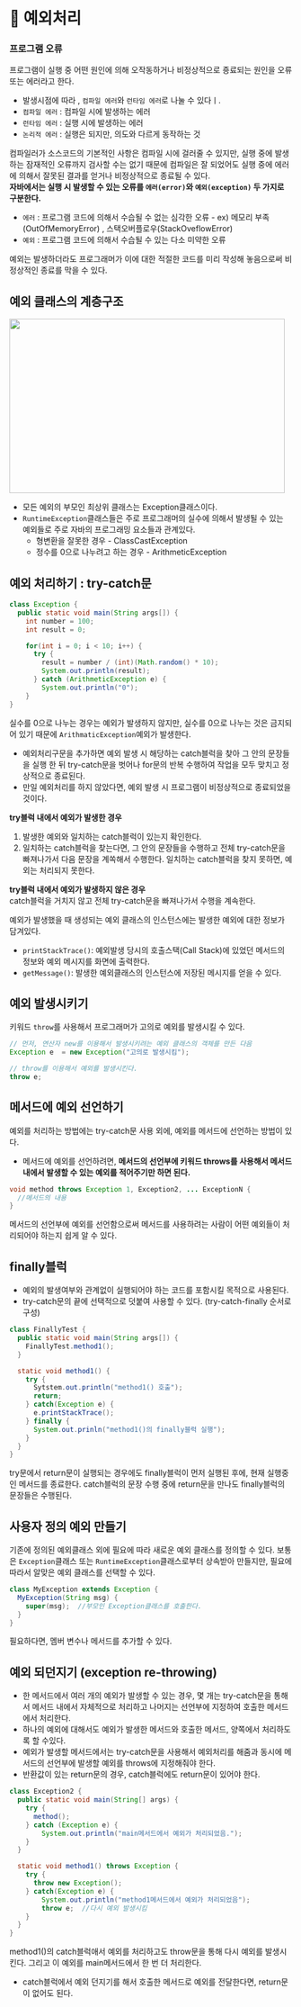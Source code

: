# 📢 예외처리 

### 프로그램 오류 
프로그램이 실행 중 어떤 원인에 의해 오작동하거나 비정상적으로 죵료되는 원인을 오류 또는 에러라고 한다.
* 발생시점에 따라 , `컴파일 에러`와 `런타임 에러`로 나눌 수 있다ㅣ.
* `컴파일 에러` :  컴파일 시에 발생하는 에러 
* `런타임 에러` : 실행 시에 발생하는 에러
* `논리적 에러` : 실행은 되지만, 의도와 다르게 동작하는 것

컴파일러가 소스코드의 기본적인 사항은 컴파일 시에 걸러줄 수 있지만, 실행 중에 발생하는 잠재적인 오류까지 검사할 수는 없기 때문에 컴파일은 잘 되었어도 실행 중에 에러에 의해서 잘못된 결과를 얻거나 비정상적으로 종료될 수 있다.<br>
**자바에서는 실행 시 발생할 수 있는 오류를 `에러(error)`와 `예외(exception)` 두 가지로 구분한다.**
* `에러` : 프로그램 코드에 의해서 수습될 수 없는 심각한 오류 - ex) 메모리 부족(OutOfMemoryError) , 스택오버플로우(StackOveflowError) 
* `예외` : 프로그램 코드에 의해서 수습될 수 있는 다소 미약한 오류

예외는 발생하더라도 프로그래머가 이에 대한 적절한 코드를 미리 작성해 놓음으로써 비정상적인 종료를 막을 수 있다.

## 예외 클래스의 계층구조
<img src="https://github.com/dev-kmj/java-study/assets/74237301/dc3b96df-2498-44ff-9ae1-b42cb63e0ef9" width=490 height=310>

* 모든 예외의 부모인 최상위 클래스는 Exception클래스이다. 
* `RuntimeException`클래스들은 주로 프로그래머의 실수에 의해서 발생될 수 있는 예외들로 주로 자바의 프로그래밍 요소들과 관계있다.
    * 형변환을 잘못한 경우 - ClassCastException
    * 정수를 0으로 나누려고 하는 경우 - ArithmeticException

## 예외 처리하기 : try-catch문 

```java
class Exception {
  public static void main(String args[]) {
    int number = 100;
    int result = 0;

    for(int i = 0; i < 10; i++) {
      try {
        result = number / (int)(Math.random() * 10);
        System.out.println(result);
      } catch (ArithmeticException e) {
        System.out.println("0");
    }
}
```
실수를 0으로 나누는 경우는 예외가 발생하지 않지만, 실수를 0으로 나누는 것은 금지되어 있기 때문에 `ArithmaticException`예외가 발생한다. <br>
* 예외처리구문을 추가하면 예외 발생 시 해당하는 catch블럭을 찾아 그 안의 문장들을 실행 한 뒤 try-catch문을 벗어나 for문의 반복 수행하여 작업을 모두 맞치고 정상적으로 종료된다. 
* 만일 예외처리를 하지 않았다면, 예외 발생 시 프로그램이 비정상적으로 종료되었을 것이다.
  
**try블럭 내에서 예외가 발생한 경우**
1) 발생한 예외와 일치하는 catch블럭이 있는지 확인한다.
2) 일치하는 catch블럭을 찾는다면, 그 안의 문장들을 수행하고 전체 try-catch문을 빠져나가서 다음 문장을 계쏙해서 수행한다. 일치하는 catch블럭을 찾지 못하면, 예외는 처리되지 못한다.
   
**try블럭 내에서 예외가 발생하지 않은 경우**<br>
catch블럭을 거치지 않고 전체 try-catch문을 빠져나가서 수행을 계속한다. 

예외가 발생했을 때 생성되는 예외 클래스의 인스턴스에는 발생한 예외에 대한 정보가 담겨있다. 
* `printStackTrace()`: 예외발생 당시의 호출스택(Call Stack)에 있었던 메서드의 정보와 예외 메시지를 화면에 출력한다.
* `getMessage()`: 발생한 예외클래스의 인스턴스에 저장된 메시지를 얻을 수 있다. 

## 예외 발생시키기 
키워드 `throw`를 사용해서 프로그래머가 고의로 예외를 발생시킬 수 있다. 

```java
// 먼저, 연산자 new를 이용해서 발생시키려는 예외 클래스의 객체를 만든 다음 
Exception e  = new Exception("고의로 발생시킴");

// throw를 이용해서 예외를 발생시킨다.
throw e;
```
## 메서드에 예외 선언하기 

예외를 처리하는 방법에는 try-catch문 사용 외에, 예외를 메서드에 선언하는 방법이 있다. 
* 메서드에 예외를 선언하려면, **메서드의 선언부에 키워드 throws를 사용해서 메서드 내에서 발생할 수 있는 예외를 적어주기만 하면 된다.**

```java
void method throws Exception 1, Exception2, ... ExceptionN {
  //메서드의 내용
}
```
메서드의 선언부에 예외를 선언함으로써 메서드를 사용하려는 사람이 어떤 예외들이 처리되어야 하는지 쉽게 알 수 있다.

## finally블럭 

* 예외의 발생여부와 관계없이 실행되어야 하는 코드를 포함시킬 목적으로 사용된다. 
* try-catch문의 끝에 선택적으로 덧붙여 사용할 수 있다. (try-catch-finally 순서로 구성)

```java
class FinallyTest {
  public static void main(String args[]) {
    FinallyTest.method1();
  }

  static void method1() {
    try {
      Sytstem.out.println("method1() 호출");
      return;
    } catch(Exception e) {
      e.printStackTrace();
    } finally {
      System.out.prinln("method1()의 finally블럭 실행");
    }
  }
}    
```

try문에서 return문이 실행되는 경우에도 finally블럭이 먼저 실행된 후에, 현재 실행중인 메서드를 종료한다. 
catch블럭의 문장 수행 중에 return문을 만나도 finally블럭의 문장들은 수행된다. 


## 사용자 정의 예외 만들기 
기존에 정의된 예외클래스 외에 필요에 따라  새로운 예외 클래스를 정의할 수 있다. 보통은 `Exception`클래스 또는 `RuntimeException`클래스로부터 상속받아 만들지만, 필요에 따라서 알맞은 예외 클래스를 선택할 수 있다. 

```java
class MyException extends Exception {
  MyException(String msg) {
    super(msg);  //부모인 Exception클래스를 호출한다.
  }
}
```
필요하다면, 멤버 변수나 메서드를 추가할 수 있다. 

## 예외 되던지기 (exception re-throwing)
* 한 메서드에서 여러 개의 예외가 발생할 수 있는 경우, 몇 개는 try-catch문을 통해서 메서드 내에서 자체적으로 처리하고 나머지는 선언부에 지정하여 호출한 메서드에서 처리한다.
* 하나의 예외에 대해서도 예외가 발생한 메서드와 호출한 메서드, 양쪽에서 처리하도록 할 수있다.
* 예외가 발생할 메서드에서는 try-catch문을 사용해서 예외처리를 해줌과 동시에 메서드의 선언부에 발생할 예외를 throws에 지정해줘야 한다.
* 반환값이 있는 return문의 경우, catch블럭에도 return문이 있어야 한다.
  
```java
class Exception2 {
  public static void main(String[] args) {
    try {
      method();
    } catch (Exception e) {
        System.out.println("main메서드에서 예외가 처리되었음.");
    }
  }

  static void method1() throws Exception {
    try {
      throw new Exception();
    } catch(Exception e) {
        System.out.println("method1메서드에서 예외가 처리되었음");
        throw e;  //다시 예외 발생시킴 
    }
  }
}
```

method1()의 catch블럭애서 예외를 처리하고도 throw문을 통해 다시 예외를 발생시킨다. 그리고 이 예외를 main메서드에서 한 번 더 처리한다. 
* catch블럭에서 예외 던지기를 해서 호출한 메서드로 예외를 전달한다면, return문이 없어도 된다.
  
